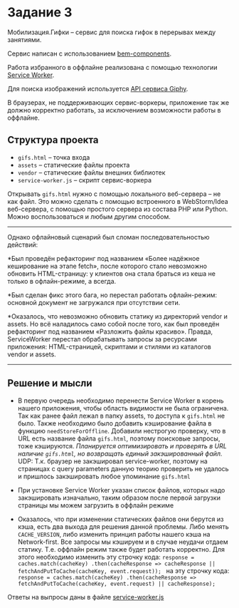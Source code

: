 # Задание 3

Мобилизация.Гифки – сервис для поиска гифок в перерывах между занятиями.

Сервис написан с использованием [bem-components](https://ru.bem.info/platform/libs/bem-components/5.0.0/).

Работа избранного в оффлайне реализована с помощью технологии [Service Worker](https://developer.mozilla.org/ru/docs/Web/API/Service_Worker_API/Using_Service_Workers).

Для поиска изображений используется [API сервиса Giphy](https://github.com/Giphy/GiphyAPI).

В браузерах, не поддерживающих сервис-воркеры, приложение так же должно корректно работать, 
за исключением возможности работы в оффлайне.

## Структура проекта

  * `gifs.html` – точка входа
  * `assets` – статические файлы проекта
  * `vendor` –  статические файлы внешних библиотек
  * `service-worker.js` – скрипт сервис-воркера

Открывать `gifs.html` нужно с помощью локального веб-сервера – не как файл. 
Это можно сделать с помощью встроенного в WebStorm/Idea веб-сервера, с помощью простого сервера
из состава PHP или Python. Можно воспользоваться и любым другим способом.
___

Однако офлайновый сценарий был сломан последовательностью действий:

*Был проведён рефакторинг под названием «Более надёжное кеширование на этапе fetch», после которого стало невозможно обновить HTML-страницу: у клиентов она стала браться из кеша не только в офлайн-режиме, а всегда.

*Был сделан фикс этого бага, но перестал работать офлайн-режим: основной документ не загружался при отсутствии сети.

*Оказалось, что невозможно обновить статику из директорий vendor и assets. Но всё наладилось само собой после того, как был проведён рефакторинг под названием «Разложить файлы красиво». Правда, ServiceWorker перестал обрабатывать запросы за ресурсами приложения: HTML-страницей, скриптами и стилями из каталогов vendor и assets.
______
## Решение и мысли

+ В первую очередь необходимо перенести Service Worker в корень нашего приложения, чтобы область видимости не была ограничена. Так как ранее файл лежал в папку assets, то доступа к `gifs.html` не было. Также необходимо было добавить кэширование файла в функцию `needStoreForOffline`. Добавили нестрогую проверку, что в URL есть название файла `gifs.html`, поэтому поисковые запросы, тоже кэшируются.
_Планируется оптимизировать и проверять в URL наличие `gifs.html`, но возвращать единый закэшированный файл._
UDP: Т.к. браузер не закэшировал service-worker, поэтому на страницах с query parameters данную теорию проверить не удалось и пришлось закэшировать любое упоминание `gifs.html`

+ При установке Service Worker указан список файлов, которых надо закэшировать изначально, таким образом после первой загрузки страницы мы можем загрузить в оффлайн режиме

+ Оказалось, что при изменении статических файлов они берутся из кэша, есть два выхода для решения данной проблемы. Либо менять `CACHE_VERSION`, либо изменить принцип работы нашего кэша на Network-first. Все запросы мы кэшируем и в случае неудачи отдаем статику. Т.е. оффлайн режим также будет работать корректно. Для этого необходимо изменить эту строчку кода:
`response = caches.match(cacheKey)
    .then(cacheResponse => cacheResponse || fetchAndPutToCache(cacheKey, event.request));
`
на эту строчку кода:
``response = caches.match(cacheKey)
    .then(cacheResponse => fetchAndPutToCache(cacheKey, event.request) || cacheResponse);
``

Ответы на выпросы даны в файле [service-worker.js](./service-worker.js)



